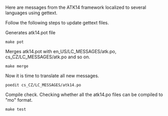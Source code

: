 Here are messages from the ATK14 framework localized to several languages using gettext.

Follow the following steps to update gettext files.

Generates atk14.pot file

    make pot

Merges atk14.pot with en_US/LC_MESSAGES/atk.po, cs_CZ/LC_MESSAGES/atk.po and so on.

    make merge

Now it is time to translate all new messages.

    poedit cs_CZ/LC_MESSAGES/atk14.po

Compile check. Checking whether all the atk14.po files can be compiled to "mo" format.

    make test

